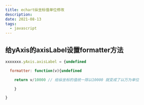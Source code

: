 ```yaml
---
title: echart纵坐标值单位修改
description: 
date: 2021-08-13
tags:
  - javascript
---
```

## 给yAxis的axisLabel设置formatter方法
```javascript
xxxxxxx.yAxis.axisLabel = {undefined

  formatter: function(v){undefined

    return v/10000 // 给纵坐标的值统一除以10000 就变成了以万为单位

    }

}
```